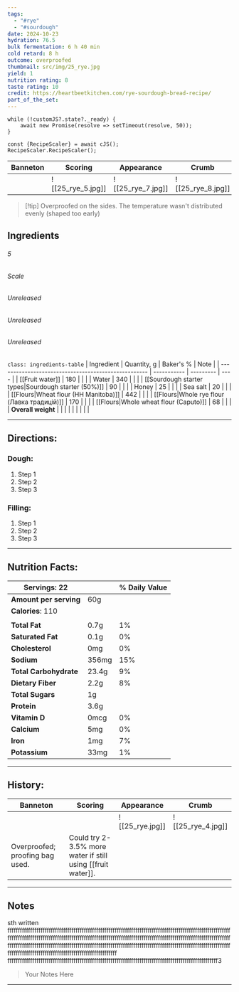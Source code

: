 ```yaml
---
tags:
  - "#rye"
  - "#sourdough"
date: 2024-10-23
hydration: 76.5
bulk fermentation: 6 h 40 min
cold retard: 8 h
outcome: overproofed
thumbnail: src/img/25_rye.jpg
yield: 1
nutrition rating: 8
taste rating: 10
credit: https://heartbeetkitchen.com/rye-sourdough-bread-recipe/
part_of_the_set:
---
```

```dataviewjs
while (!customJS?.state?._ready) { 
	await new Promise(resolve => setTimeout(resolve, 50)); 
} 

const {RecipeScaler} = await cJS();
RecipeScaler.RecipeScaler();
```

| Banneton | Scoring           | Appearance        | Crumb             |
| -------- | ----------------- | ----------------- | ----------------- |
|          | ![[25_rye_5.jpg]] | ![[25_rye_7.jpg]] | ![[25_rye_8.jpg]] |

> [!tip] Overproofed on the sides. The temperature wasn't distributed evenly (shaped too early)
## Ingredients

###### 5
###### Scale
###### Unreleased
###### Unreleased
###### Unreleased

`class: ingredients-table`
| Ingredient                                           | Quantity, g | Baker's % | Note |
| ---------------------------------------------------- | ----------- | --------- | ---- |
| [[Fruit water]]                                      | 180         |           |      |
| Water                                                | 340         |           |      |
| [[Sourdough starter types\|Sourdough starter (50%)]] | 90          |           |      |
| Honey                                                | 25          |           |      |
| Sea salt                                             | 20          |           |      |
| [[Flours\|Wheat flour (HH Manitoba)]]                | 442         |           |      |
| [[Flours\|Whole rye flour (Лавка традицій)]]         | 170         |           |      |
| [[Flours\|Whole wheat flour (Caputo)]]               | 68          |           |      |
| **Overall weight**                                   |             |           |      |
|                                                      |             |           |      |




---
## Directions:
### Dough:

1. Step 1
2. Step 2
3. Step 3

### Filling:

1. Step 1
2. Step 2
3. Step 3

---
## Nutrition Facts:

| **Servings:** 22       |       | % Daily Value |
| ---------------------- | ----- | ------------- |
| **Amount per serving** | 60g   |               |
| **Calories**: 110      |       |               |
|                        |       |               |
| **Total Fat**          | 0.7g  | 1%            |
| **Saturated Fat**      | 0.1g  | 0%            |
| **Cholesterol**        | 0mg   | 0%            |
| **Sodium**             | 356mg | 15%           |
| **Total Carbohydrate** | 23.4g | 9%            |
| **Dietary Fiber**      | 2.2g  | 8%            |
| **Total Sugars**       | 1g    |               |
| **Protein**            | 3.6g  |               |
| **Vitamin D**          | 0mcg  | 0%            |
| **Calcium**            | 5mg   | 0%            |
| **Iron**               | 1mg   | 7%            |
| **Potassium**          | 33mg  | 1%            |

---
## History:

| Banneton                        | Scoring                                                     | Appearance      | Crumb             |
| ------------------------------- | ----------------------------------------------------------- | --------------- | ----------------- |
|                                 |                                                             | ![[25_rye.jpg]] | ![[25_rye_4.jpg]] |
| Overproofed; proofing bag used. | Could try 2-3.5% more water if still using [[fruit water]]. |                 |                   |

---
## Notes

sth written fffffffffffffffffffffffffffffffffffffffffffffffffffffffffffffffffffffffffffffffffffffffffffffffffffffffffffffffffffffffffffffffffffffffffffffffffffffffffffffffffffffffffffffffffffffffffffffffffffffffffffffffffffffffffffffffffffffffffffffffffffffffffffffffffffffffffffffffffffffffffffffffffffffffffffffffffffffffffffffffffffffffffffffffffffffffffffffffffffffffffffffffffffffffff
ffffffffffffffffffffffffffffffffffffffffffffffffffffffffffffffffffffffffffffffffffffffffffffffffffffff3
> Your Notes Here

---



